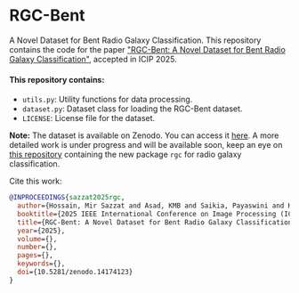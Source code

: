 # RGC-Bent

A Novel Dataset for Bent Radio Galaxy Classification. This repository contains the code for the paper ["RGC-Bent: A Novel Dataset for Bent Radio Galaxy Classification"](#), accepted in ICIP 2025.

#### This repository contains:

- `utils.py`: Utility functions for data processing.
- `dataset.py`: Dataset class for loading the RGC-Bent dataset.
- `LICENSE`: License file for the dataset.

**Note:** The dataset is available on Zenodo. You can access it [here](https://doi.org/10.5281/zenodo.14174123). A more detailed work is under progress and will be available soon, keep an eye on [this repository](https://github.com/mirsazzathossain/radio-galaxy-classifier) containing the new package `rgc` for radio galaxy classification.

Cite this work:

```bibtex
@INPROCEEDINGS{sazzat2025rgc,
  author={Hossain, Mir Sazzat and Asad, KMB and Saikia, Payaswini and Khan, Adrita and Iftee, Md Akil Raihan and Rajib, Rakibul Hasan and Momen, Arshad and Ghosh, Jewel Kumar and Amin, Md. Ashraful and Ali, Amin and Rahman, AKM Mahbubur},
  booktitle={2025 IEEE International Conference on Image Processing (ICIP)}, 
  title={RGC-Bent: A Novel Dataset for Bent Radio Galaxy Classification}, 
  year={2025},
  volume={},
  number={},
  pages={},
  keywords={},
  doi={10.5281/zenodo.14174123}
}
```
